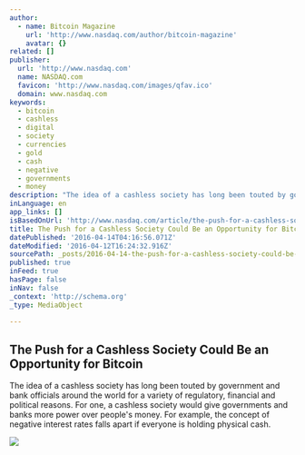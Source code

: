 ```yaml
---
author:
  - name: Bitcoin Magazine
    url: 'http://www.nasdaq.com/author/bitcoin-magazine'
    avatar: {}
related: []
publisher:
  url: 'http://www.nasdaq.com'
  name: NASDAQ.com
  favicon: 'http://www.nasdaq.com/images/qfav.ico'
  domain: www.nasdaq.com
keywords:
  - bitcoin
  - cashless
  - digital
  - society
  - currencies
  - gold
  - cash
  - negative
  - governments
  - money
description: "The idea of a cashless society has long been touted by government and bank officials around the world for a variety of regulatory, financial and political reasons. For one, a cashless society would give governments and banks more power over people's money. For example, the concept of negative interest rates falls apart if everyone is holding physical cash."
inLanguage: en
app_links: []
isBasedOnUrl: 'http://www.nasdaq.com/article/the-push-for-a-cashless-society-could-be-an-opportunity-for-bitcoin-cm605217'
title: The Push for a Cashless Society Could Be an Opportunity for Bitcoin
datePublished: '2016-04-14T04:16:56.071Z'
dateModified: '2016-04-12T16:24:32.916Z'
sourcePath: _posts/2016-04-14-the-push-for-a-cashless-society-could-be-an-opportunity-for.md
published: true
inFeed: true
hasPage: false
inNav: false
_context: 'http://schema.org'
_type: MediaObject

---
```

<article style=""><h1>The Push for a Cashless Society Could Be an Opportunity for Bitcoin</h1><p>The idea of a cashless society has long been touted by government and bank officials around the world for a variety of regulatory, financial and political reasons. For one, a cashless society would give governments and banks more power over people's money. For example, the concept of negative interest rates falls apart if everyone is holding physical cash.</p><img src="http://www.nasdaq.com/reference/hiresphotos/news-photos/bitcoin/325x200/bitcoin23.jpg" /></article>
